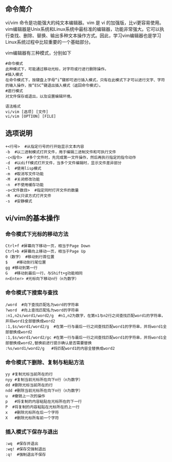 ## 命令简介

vi/vim 命令是功能强大的纯文本编辑器。vim 是 vi 的加强版，比vi更容易使用。vim编辑器是Unix系统和Linux系统中最标准的编辑器，功能非常强大。它可以执行查找、删除、替换、输出多种文本操作方式。因此，学习vim编辑器也是学习Linux系统过程中比较重要的一个基础部分。

vim编辑器有三种模式，分别如下

```
#命令模式
此种模式下，可能通过移动光标，对字符或行进行删除操作。
#插入模式
在命令模式下，按键盘上字母“i”键即可进行插入模式，只有在此模式下才可以进行文字、字符的输入操作，按“ESC”键退出插入模式（返回命令模式）。
#底行模式
对文件保存或退出，以及设置编辑环境。
```

```
语法格式
vi/vim [选项] [文件]
vi/vim [OPTION] [FILE]
```

## 选项说明

```
+<行号>  #从指定行号的行开始显示文本内容
-b  #以二进制模式打开文件，用于编辑二进制文件和可执行文件
-c<指令>  #多个文件时，先完成第一文件操作，然后再执行指定的指令动作
-d  #以diff模式打开文件，当多个文件编辑时，显示文件差异部分
-l  #使用lisp模式
-m  #取消写文件功能
-M  #关闭修改功能
-n  #不使用缓存功能
-o<文件数目>  #指定同时打开文件的数量
-R  #以只读方式打开文件
-s  #安静模式
```

## vi/vim的基本操作

### 命令模式下光标的移动方法

```
Ctrl+f #屏幕向下移动一页，相当于Page Down
Ctrl+b #屏幕向上移动一页，相当于Page Up
0（数字） #移动到行首位置
$    #移动到行尾位置
gg #移动到第一行
G   #移动到最后一行，与Shift+g功能相同
n<Enter> #光标向下移动n行（n为数字）
```

### 命令模式下搜索与查找

```
/word  #向下查找匹配名为word的字符串
?word  #向上查找匹配名为word的字符串
:n1,n2s/word1/word2/g  #n1,n2为数字，在第n1与n2行之间查找匹配word1的字符串，并将word1全部替换成word2
:1,$s/word1/word2/g  #在第一行与最后一行之间查找匹配word1的字符串，并将word1全部替换成word2
:1,$s/word1/word2/gc #在第一行与最后一行之间查找匹配word1的字符串，并将word1全部替换成word2,替换前进行提示确认是否需要替换
:%s/word1/word2/g   #将匹配word1的内容全替换成word2
```

### 命令模式下删除、复制与粘贴方法

```
yy #复制光标当前所在的行
nyy #复制当前光标所在向下n行（n为数字）
dd #删除光标当前所在的行
ndd #删除当前光标所在向下n行（n为数字）
u  #撤销上一次的操作
p   #将复制的内容粘贴在光标所在的下一行
P  #将复制的内容粘贴在光标所在的上一行
x   #删除光标所在后一个字符
X   #删除光标所有前一个字符
```

### 插入模式下保存与退出

```
:wq  #保存并退出
:wq! #保存交强制退出
:q!  #强制退出不保存
```